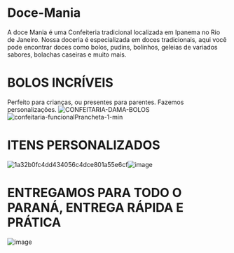 # Doce-Mania

A doce Mania é uma Confeiteria tradicional localizada em Ipanema no Rio de Janeiro.
Nossa doceria é especializada em doces tradicionais, aqui você pode encontrar doces como bolos, pudins, bolinhos, geleias de variados sabores, bolachas caseiras e muito mais.

# BOLOS INCRÍVEIS

Perfeito para crianças, ou presentes para parentes. Fazemos personalizações.
![CONFEITARIA-DAMA-BOLOS](https://github.com/user-attachments/assets/cfd6b5e3-649b-4325-a2e9-ad9555c0291c) ![confeitaria-funcionalPrancheta-1-min](https://github.com/user-attachments/assets/5b3f58aa-c70c-4ecb-9273-b9834e4e3c1a)

# ITENS PERSONALIZADOS

![1a32b0fc4dd434056c4dce801a55e6cf](https://github.com/user-attachments/assets/760b7850-9ddd-4f35-8433-d3194848095c)![image](https://github.com/user-attachments/assets/c88d3ce4-cc87-4865-968a-3b692a5b4270)

# ENTREGAMOS PARA TODO O PARANÁ, ENTREGA RÁPIDA E PRÁTICA

![image](https://github.com/user-attachments/assets/e165c5a4-ce10-4c40-96a1-a80eed3eb420)


